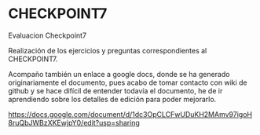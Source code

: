 # CHECKPOINT7
Evaluacion Checkpoint7

Realización de los ejercicios y preguntas correspondientes al CHECKPOINT7.

Acompaño también un enlace a google docs, donde se ha generado originariamente el documento, pues acabo de tomar contacto con wiki de github y se hace difícil de entender todavía el documento, he de ir aprendiendo sobre los detalles de edición para poder mejorarlo.

https://docs.google.com/document/d/1dc3OpCLCFwUDuKH2MAmv97igoH8ruQbJWBzXKEwjpY0/edit?usp=sharing
